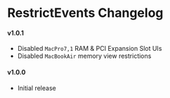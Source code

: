 RestrictEvents Changelog
========================
#### v1.0.1
- Disabled `MacPro7,1` RAM & PCI Expansion Slot UIs
- Disabled `MacBookAir` memory view restrictions

#### v1.0.0
- Initial release
